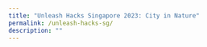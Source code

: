 ```yaml
---
title: "Unleash Hacks Singapore 2023: City in Nature"
permalink: /unleash-hacks-sg/
description: ""
---
```


